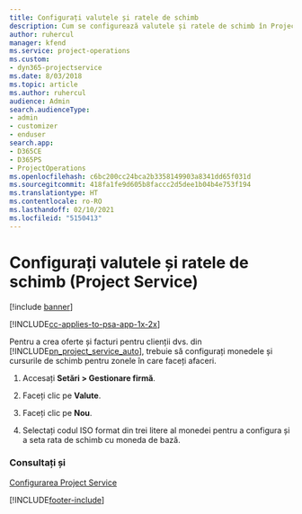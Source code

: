 ```yaml
---
title: Configurați valutele și ratele de schimb
description: Cum se configurează valutele și ratele de schimb în Project Service
author: ruhercul
manager: kfend
ms.service: project-operations
ms.custom:
- dyn365-projectservice
ms.date: 8/03/2018
ms.topic: article
ms.author: ruhercul
audience: Admin
search.audienceType:
- admin
- customizer
- enduser
search.app:
- D365CE
- D365PS
- ProjectOperations
ms.openlocfilehash: c6bc200cc24bca2b3358149903a8341dd65f031d
ms.sourcegitcommit: 418fa1fe9d605b8faccc2d5dee1b04b4e753f194
ms.translationtype: HT
ms.contentlocale: ro-RO
ms.lasthandoff: 02/10/2021
ms.locfileid: "5150413"
---
```

# <a name="set-up-currencies-and-exchange-rates-project-service"></a>Configurați valutele și ratele de schimb (Project Service)

[!include [banner](../includes/psa-now-project-operations.md)]

[!INCLUDE[cc-applies-to-psa-app-1x-2x](../includes/cc-applies-to-psa-app-1x-2x.md)]

Pentru a crea oferte și facturi pentru clienții dvs. din [!INCLUDE[pn_project_service_auto](../includes/pn-project-service-auto.md)], trebuie să configurați monedele și cursurile de schimb pentru zonele în care faceți afaceri.  
  
1.  Accesați **Setări > Gestionare firmă**.  
  
2.  Faceți clic pe **Valute**.  
  
3.  Faceți clic pe **Nou**.  
  
4.  Selectați codul ISO format din trei litere al monedei pentru a configura și a seta rata de schimb cu moneda de bază.  
  
### <a name="see-also"></a>Consultați și  
 [Configurarea Project Service](../psa/configure.md)


[!INCLUDE[footer-include](../includes/footer-banner.md)]